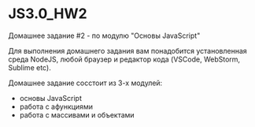 # JS3.0_HW2

Домашнее задание #2 - по модулю "Основы JavaScript"

Для выполнения домашнего задания вам понадобится установленная среда NodeJS, любой браузер и редактор кода (VSCode, WebStorm, Sublime etc).

Домашнее задание сосстоит из 3-х модулей:
- основы JavaScript
- работа с афункциями
- работа с массивами и объектами